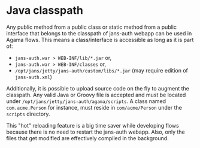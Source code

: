 # Java classpath

Any public method from a public class or static method from a public interface that belongs to the classpath of jans-auth webapp can be used in Agama flows. This means a class/interface is accessible as long as it is part of:

- `jans-auth.war > WEB-INF/lib/*.jar` or,
- `jans-auth.war > WEB-INF/classes` or,
- `/opt/jans/jetty/jans-auth/custom/libs/*.jar` (may require edition of `jans-auth.xml`)   

Additionally, it is possible to upload source code on the fly to augment the classpath. Any valid Java or Groovy file is accepted and must be located under `/opt/jans/jetty/jans-auth/agama/scripts`. A class named `com.acme.Person` for instance, must reside in `com/acme/Person` under the `scripts` directory.

This "hot" reloading feature is a big time saver while developing flows because there is no need to restart the jans-auth webapp. Also, only the files that get modified are effectively compiled in the background.
